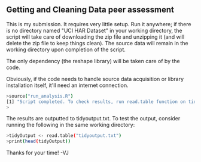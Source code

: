 Getting and Cleaning Data peer assessment
------------------------------------------

This is my submission. It requires very little setup. Run it anywhere; if there is no directory named "UCI HAR Dataset" in your working directory, the script will take care of downloading the zip file and unzipping it (and will delete the zip file to keep things clean). The source data will remain in the working directory upon completion of the script.

The only dependency (the reshape library) will be taken care of by the code.

Obviously, if the code needs to handle source data acquisition or library installation itself, it'll need an internet connection.

```bash
>source("run_analysis.R")
[1] "Script completed. To check results, run read.table function on tidyoutput.txt"
>
```

The results are outputted to tidyoutput.txt. To test the output, consider running the following in the same working directory:

```bash
>tidyOutput <- read.table("tidyoutput.txt")
>print(head(tidyOutput))
```

Thanks for your time!
-VJ
